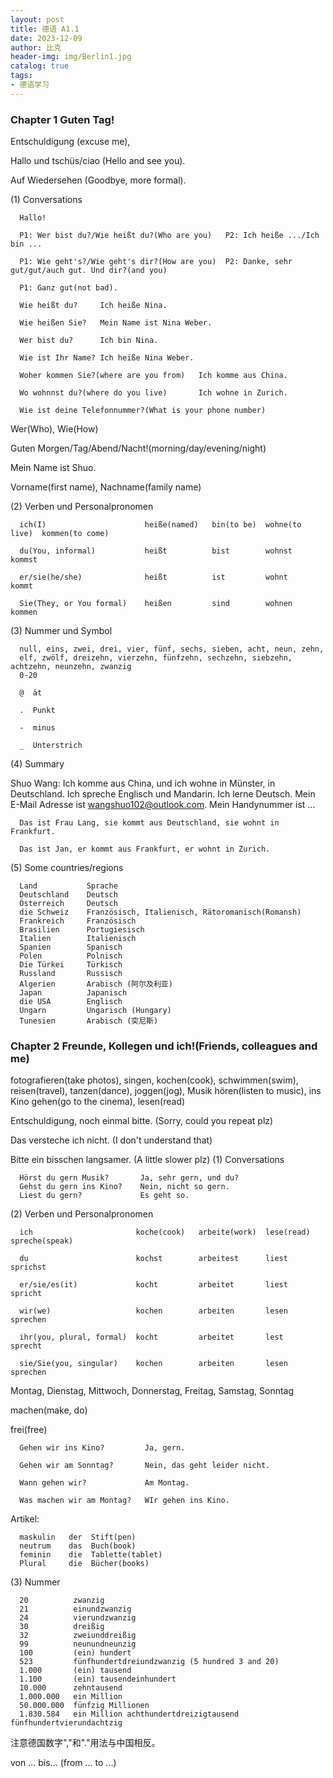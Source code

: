 ```yaml
---
layout: post
title: 德语 A1.1 
date: 2023-12-09
author: 比克
header-img: img/Berlin1.jpg
catalog: true
tags:
- 德语学习
---
```

### Chapter 1 Guten Tag!

Entschuldigung (excuse me), 

Hallo und tschüs/ciao (Hello and see you).

Auf Wiedersehen (Goodbye, more formal).

(1) Conversations

      Hallo!
      
      P1: Wer bist du?/Wie heißt du?(Who are you)   P2: Ich heiße .../Ich bin ...
      
      P1: Wie geht's?/Wie geht's dir?(How are you)  P2: Danke, sehr gut/gut/auch gut. Und dir?(and you)
      
      P1: Ganz gut(not bad).

      Wie heißt du?     Ich heiße Nina.
      
      Wie heißen Sie?   Mein Name ist Nina Weber.
      
      Wer bist du?      Ich bin Nina.
      
      Wie ist Ihr Name? Ich heiße Nina Weber. 

      Woher kommen Sie?(where are you from)   Ich komme aus China. 
      
      Wo wohnnst du?(where do you live)       Ich wohne in Zurich.

      Wie ist deine Telefonnummer?(What is your phone number)  

Wer(Who), Wie(How)

Guten Morgen/Tag/Abend/Nacht!(morning/day/evening/night)

Mein Name ist Shuo. 

Vorname(first name), Nachname(family name)

(2) Verben und Personalpronomen

      ich(I)                      heiße(named)   bin(to be)  wohne(to live)  kommen(to come)
      
      du(You, informal)           heißt          bist        wohnst          kommst
      
      er/sie(he/she)              heißt          ist         wohnt           kommt
      
      Sie(They, or You formal)    heißen         sind        wohnen          kommen

(3) Nummer und Symbol

      null, eins, zwei, drei, vier, fünf, sechs, sieben, acht, neun, zehn, 
      elf, zwölf, dreizehn, vierzehn, fünfzehn, sechzehn, siebzehn, achtzehn, neunzehn, zwanzig
      0-20

      @  ät
      
      .  Punkt
      
      -  minus
      
      _  Unterstrich

(4) Summary

Shuo Wang: Ich komme aus China, und ich wohne in Münster, in Deutschland. Ich spreche Englisch und Mandarin. Ich lerne Deutsch. Mein E-Mail Adresse ist wangshuo102@outlook.com. Mein Handynummer ist ...

      Das ist Frau Lang, sie kommt aus Deutschland, sie wohnt in Frankfurt. 

      Das ist Jan, er kommt aus Frankfurt, er wohnt in Zurich. 

(5) Some countries/regions

      Land           Sprache
      Deutschland    Deutsch
      Österreich     Deutsch
      die Schweiz    Französisch, Italienisch, Rätoromanisch(Romansh)
      Frankreich     Französisch
      Brasilien      Portugiesisch
      Italien        Italienisch
      Spanien        Spanisch
      Polen          Polnisch
      Die Türkei     Türkisch
      Russland       Russisch
      Algerien       Arabisch (阿尔及利亚)
      Japan          Japanisch
      die USA        Englisch
      Ungarn         Ungarisch (Hungary)
      Tunesien       Arabisch (突尼斯)

### Chapter 2 Freunde, Kollegen und ich!(Friends, colleagues and me)

fotografieren(take photos), singen, kochen(cook), schwimmen(swim), reisen(travel), tanzen(dance), joggen(jog), Musik hören(listen to music), ins Kino gehen(go to the cinema), lesen(read)

Entschuldigung, noch einmal bitte. (Sorry, could you repeat plz)

Das versteche ich nicht. (I don't understand that)

Bitte ein bisschen langsamer. (A little slower plz)
(1) Conversations

      Hörst du gern Musik?       Ja, sehr gern, und du?
      Gehst du gern ins Kino?    Nein, nicht so gern. 
      Liest du gern?             Es geht so. 

(2) Verben und Personalpronomen

      ich                       koche(cook)   arbeite(work)  lese(read)  spreche(speak)
      
      du                        kochst        arbeitest      liest       sprichst
      
      er/sie/es(it)             kocht         arbeitet       liest       spricht

      wir(we)                   kochen        arbeiten       lesen       sprechen

      ihr(you, plural, formal)  kocht         arbeitet       lest        sprecht
      
      sie/Sie(you, singular)    kochen        arbeiten       lesen       sprechen

Montag, Dienstag, Mittwoch, Donnerstag, Freitag, Samstag, Sonntag

machen(make, do)

frei(free)

      Gehen wir ins Kino?         Ja, gern. 
      
      Gehen wir am Sonntag?       Nein, das geht leider nicht. 
      
      Wann gehen wir?             Am Montag. 
      
      Was machen wir am Montag?   WIr gehen ins Kino. 

Artikel: 

      maskulin   der  Stift(pen)
      neutrum    das  Buch(book)
      feminin    die  Tablette(tablet)
      Plural     die  Bücher(books)

(3) Nummer

      20          zwanzig
      21          einundzwanzig
      24          vierundzwanzig
      30          dreißig
      32          zweiunddreißig
      99          neunundneunzig
      100         (ein) hundert
      523         fünfhundertdreiundzwanzig (5 hundred 3 and 20)
      1.000       (ein) tausend
      1.100       (ein) tausendeinhundert
      10.000      zehntausend
      1.000.000   ein Million
      50.000.000  fünfzig Millionen
      1.830.584   ein Million achthundertdreizigtausend fünfhundertvierundachtzig

注意德国数字","和"."用法与中国相反。

von ... bis... (from ... to ...)
